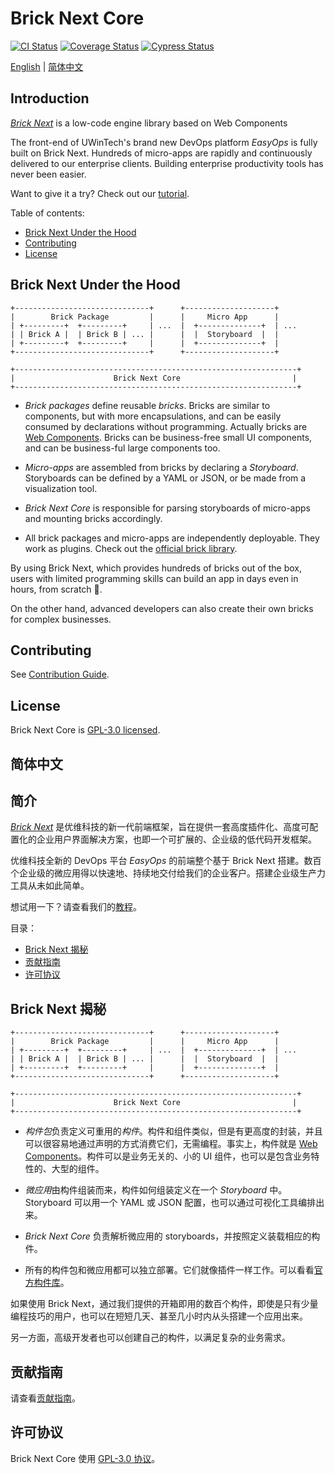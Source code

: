 # Brick Next Core

[![CI Status](https://github.com/easyops-cn/next-core/workflows/CI/badge.svg?event=push&branch=v3)](https://github.com/easyops-cn/next-core/actions?query=workflow%3ACI+branch%3Av3)
[![Coverage Status](https://codecov.io/gh/easyops-cn/next-core/branch/v3/graph/badge.svg?token=XSPIZ7X5WH)](https://app.codecov.io/gh/easyops-cn/next-core/tree/v3)
[![Cypress Status](https://img.shields.io/endpoint?url=https://dashboard.cypress.io/badge/simple/67qbbe/v3&style=flat&logo=cypress)](https://dashboard.cypress.io/projects/67qbbe/runs)

[English](#readme) | [简体中文](#简体中文)

## Introduction

[_Brick Next_](https://brick-next.js.org) is a low-code engine library based on Web Components

The front-end of UWinTech's brand new DevOps platform _EasyOps_ is fully built on Brick Next. Hundreds of micro-apps are rapidly and continuously delivered to our enterprise clients. Building enterprise productivity tools has never been easier.

Want to give it a try? Check out our [tutorial](https://brick-next.js.org/zh/docs/learn/tutorial).

Table of contents:

- [Brick Next Under the Hood](#brick-next-under-the-hood)
- [Contributing](#contributing)
- [License](#license)

## Brick Next Under the Hood

```
+------------------------------+      +--------------------+
|        Brick Package         |      |     Micro App      |
| +---------+  +---------+     | ...  |  +--------------+  | ...
| | Brick A |  | Brick B | ... |      |  |  Storyboard  |  |
| +---------+  +---------+     |      |  +--------------+  |
+------------------------------+      +--------------------+

+---------------------------------------------------------------+
|                      Brick Next Core                         |
+---------------------------------------------------------------+
```

- _Brick packages_ define reusable _bricks_. Bricks are similar to components, but with more encapsulations, and can be easily consumed by declarations without programming. Actually bricks are [Web Components](https://developer.mozilla.org/en-US/docs/Web/Web_Components). Bricks can be business-free small UI components, and can be business-ful large components too.

- _Micro-apps_ are assembled from bricks by declaring a _Storyboard_. Storyboards can be defined by a YAML or JSON, or be made from a visualization tool.

- _Brick Next Core_ is responsible for parsing storyboards of micro-apps and mounting bricks accordingly.

- All brick packages and micro-apps are independently deployable. They work as plugins. Check out the [official brick library](https://github.com/easyops-cn/next-bricks/).

By using Brick Next, which provides hundreds of bricks out of the box, users with limited programming skills can build an app in days even in hours, from scratch 🍻.

On the other hand, advanced developers can also create their own bricks for complex businesses.

## Contributing

See [Contribution Guide](./CONTRIBUTING.md).

## License

Brick Next Core is [GPL-3.0 licensed](./COPYING).

## 简体中文

## 简介

[_Brick Next_](https://brick-next.js.org) 是优维科技的新一代前端框架，旨在提供一套高度插件化、高度可配置化的企业用户界面解决方案，也即一个可扩展的、企业级的低代码开发框架。

优维科技全新的 DevOps 平台 _EasyOps_ 的前端整个基于 Brick Next 搭建。数百个企业级的微应用得以快速地、持续地交付给我们的企业客户。搭建企业级生产力工具从未如此简单。

想试用一下？请查看我们的[教程](https://brick-next.js.org/zh/docs/learn/tutorial)。

目录：

- [Brick Next 揭秘](#brick-next-揭秘)
- [贡献指南](#贡献指南)
- [许可协议](#许可协议)

## Brick Next 揭秘

```
+------------------------------+      +--------------------+
|        Brick Package         |      |     Micro App      |
| +---------+  +---------+     | ...  |  +--------------+  | ...
| | Brick A |  | Brick B | ... |      |  |  Storyboard  |  |
| +---------+  +---------+     |      |  +--------------+  |
+------------------------------+      +--------------------+

+---------------------------------------------------------------+
|                      Brick Next Core                         |
+---------------------------------------------------------------+
```

- *构件包*负责定义可重用的*构件*。构件和组件类似，但是有更高度的封装，并且可以很容易地通过声明的方式消费它们，无需编程。事实上，构件就是 [Web Components](https://developer.mozilla.org/en-US/docs/Web/Web_Components)。构件可以是业务无关的、小的 UI 组件，也可以是包含业务特性的、大型的组件。

- *微应用*由构件组装而来，构件如何组装定义在一个 _Storyboard_ 中。Storyboard 可以用一个 YAML 或 JSON 配置，也可以通过可视化工具编排出来。

- _Brick Next Core_ 负责解析微应用的 storyboards，并按照定义装载相应的构件。

- 所有的构件包和微应用都可以独立部署。它们就像插件一样工作。可以看看[官方构件库](https://github.com/easyops-cn/next-bricks/)。

如果使用 Brick Next，通过我们提供的开箱即用的数百个构件，即使是只有少量编程技巧的用户，也可以在短短几天、甚至几小时内从头搭建一个应用出来。

另一方面，高级开发者也可以创建自己的构件，以满足复杂的业务需求。

## 贡献指南

请查看[贡献指南](./CONTRIBUTING-v3.md)。

## 许可协议

Brick Next Core 使用 [GPL-3.0 协议](./COPYING)。
